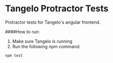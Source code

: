 # Tangelo Protractor Tests

Protractor tests for Tangelo's angular frontend.

####How to run:

1. Make sure Tangelo is running
2. Run the following npm command:

```bash
npm test
```
